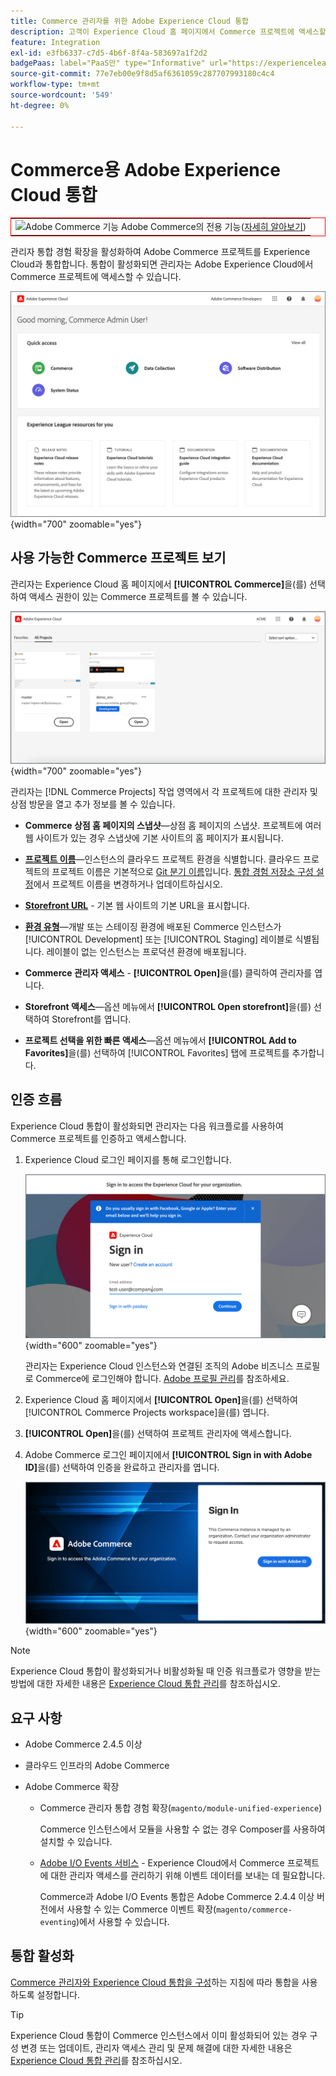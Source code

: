 ```yaml
---
title: Commerce 관리자를 위한 Adobe Experience Cloud 통합
description: 고객이 Experience Cloud 홈 페이지에서 Commerce 프로젝트에 액세스할 수 있도록 Commerce을 Experience Cloud과 통합하는 관리자 통합 경험 확장에 대해 알아봅니다.
feature: Integration
exl-id: e3fb6337-c7d5-4b6f-8f4a-583697a1f2d2
badgePaas: label="PaaS만" type="Informative" url="https://experienceleague.adobe.com/ko/docs/commerce/user-guides/product-solutions" tooltip="Adobe Commerce 온 클라우드 프로젝트(Adobe 관리 PaaS 인프라) 및 온프레미스 프로젝트에만 적용됩니다."
source-git-commit: 77e7eb00e9f8d5af6361059c287707993180c4c4
workflow-type: tm+mt
source-wordcount: '549'
ht-degree: 0%

---
```


# Commerce용 Adobe Experience Cloud 통합

<table style="border:1px solid red">
<tr><td><img alt="Adobe Commerce 기능" src="../assets/adobe-logo.svg" width="20" height="20" /> Adobe Commerce의 전용 기능(<a href="https://experienceleague.adobe.com/docs/commerce-admin/user-guides/home.html?lang=ko#product-editions">자세히 알아보기</a>)</td></tr>
</table>

관리자 통합 경험 확장을 활성화하여 Adobe Commerce 프로젝트를 Experience Cloud과 통합합니다. 통합이 활성화되면 관리자는 Adobe Experience Cloud에서 Commerce 프로젝트에 액세스할 수 있습니다.

![Experience Cloud 홈 페이지에서 Commerce에 액세스](./assets/admin-uex-home-page.png){width="700" zoomable="yes"}

## 사용 가능한 Commerce 프로젝트 보기

관리자는 Experience Cloud 홈 페이지에서 **[!UICONTROL Commerce]**&#x200B;을(를) 선택하여 액세스 권한이 있는 Commerce 프로젝트를 볼 수 있습니다.

![Experience Cloud의 Commerce 프로젝트 작업 공간](./assets/admin-uex-commerce-projects-home.png){width="700" zoomable="yes"}

관리자는 [!DNL Commerce Projects] 작업 영역에서 각 프로젝트에 대한 관리자 및 상점 방문을 열고 추가 정보를 볼 수 있습니다.

- **Commerce 상점 홈 페이지의 스냅샷**—상점 홈 페이지의 스냅샷. 프로젝트에 여러 웹 사이트가 있는 경우 스냅샷에 기본 사이트의 홈 페이지가 표시됩니다.

- **[프로젝트 이름](https://experienceleague.adobe.com/docs/commerce-cloud-service/user-guide/architecture/pro-develop-deploy-workflow.html?lang=ko)**—인스턴스의 클라우드 프로젝트 환경을 식별합니다. 클라우드 프로젝트의 프로젝트 이름은 기본적으로 [Git 분기 이름](https://experienceleague.adobe.com/docs/commerce-cloud-service/user-guide/project/console-branches.html?lang=ko)입니다. [통합 경험 저장소 구성 설정](admin-unified-experience-integration-manage.md#manage-the-integration-from-the-admin)에서 프로젝트 이름을 변경하거나 업데이트하십시오.

- **[Storefront URL](../stores-purchase/store-urls.md)** - 기본 웹 사이트의 기본 URL을 표시합니다.

- **[환경 유형](https://experienceleague.adobe.com/docs/commerce-cloud-service/user-guide/architecture/pro-develop-deploy-workflow.html?lang=ko)**—개발 또는 스테이징 환경에 배포된 Commerce 인스턴스가 [!UICONTROL Development] 또는 [!UICONTROL Staging] 레이블로 식별됩니다. 레이블이 없는 인스턴스는 프로덕션 환경에 배포됩니다.

- **Commerce 관리자 액세스** - **[!UICONTROL Open]**&#x200B;을(를) 클릭하여 관리자를 엽니다.

- **Storefront 액세스**—옵션 메뉴에서 **[!UICONTROL Open storefront]**&#x200B;을(를) 선택하여 Storefront를 엽니다.

- **프로젝트 선택을 위한 빠른 액세스**—옵션 메뉴에서 **[!UICONTROL Add to Favorites]**&#x200B;을(를) 선택하여 [!UICONTROL Favorites] 탭에 프로젝트를 추가합니다.

## 인증 흐름

Experience Cloud 통합이 활성화되면 관리자는 다음 워크플로를 사용하여 Commerce 프로젝트를 인증하고 액세스합니다.

1. Experience Cloud 로그인 페이지를 통해 로그인합니다.

   ![Experience Cloud 로그인 페이지](./assets/admin-uex-experience-cloud-login.png){width="600" zoomable="yes"}

   관리자는 Experience Cloud 인스턴스와 연결된 조직의 Adobe 비즈니스 프로필로 Commerce에 로그인해야 합니다. [Adobe 프로필 관리](https://helpx.adobe.com/kr/enterprise/using/manage-adobe-profiles.html)를 참조하세요.

1. Experience Cloud 홈 페이지에서 **[!UICONTROL Open]**&#x200B;을(를) 선택하여 [!UICONTROL Commerce Projects workspace]을(를) 엽니다.

1. **[!UICONTROL Open]**&#x200B;을(를) 선택하여 프로젝트 관리자에 액세스합니다.

1. Adobe Commerce 로그인 페이지에서 **[!UICONTROL Sign in with Adobe ID]**&#x200B;을(를) 선택하여 인증을 완료하고 관리자를 엽니다.

   ![Adobe Commerce 로그인 페이지](./assets/admin-adobeid-login.png){width="600" zoomable="yes"}

>[!NOTE]
>
>Experience Cloud 통합이 활성화되거나 비활성화될 때 인증 워크플로가 영향을 받는 방법에 대한 자세한 내용은 [Experience Cloud 통합 관리](admin-unified-experience-integration-manage.md)를 참조하십시오.

## 요구 사항

- Adobe Commerce 2.4.5 이상
- 클라우드 인프라의 Adobe Commerce
- Adobe Commerce 확장

   - Commerce 관리자 통합 경험 확장(`magento/module-unified-experience`)

     Commerce 인스턴스에서 모듈을 사용할 수 없는 경우 Composer를 사용하여 설치할 수 있습니다.

   - [Adobe I/O Events 서비스](https://developer.adobe.com/commerce/extensibility/events/) - Experience Cloud에서 Commerce 프로젝트에 대한 관리자 액세스를 관리하기 위해 이벤트 데이터를 보내는 데 필요합니다.

     Commerce과 Adobe I/O Events 통합은 Adobe Commerce 2.4.4 이상 버전에서 사용할 수 있는 Commerce 이벤트 확장(`magento/commerce-eventing`)에서 사용할 수 있습니다.

## 통합 활성화

[Commerce 관리자와 Experience Cloud 통합을 구성](admin-unified-experience-integration-configure.md)하는 지침에 따라 통합을 사용하도록 설정합니다.

>[!TIP]
>
>Experience Cloud 통합이 Commerce 인스턴스에서 이미 활성화되어 있는 경우 구성 변경 또는 업데이트, 관리자 액세스 관리 및 문제 해결에 대한 자세한 내용은 [Experience Cloud 통합 관리](admin-unified-experience-integration-manage.md)를 참조하십시오.
